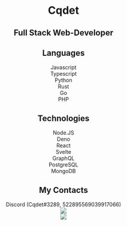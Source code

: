 <div align="center"><h1>Cqdet</h1></div>

<div align="center"><h2>Full Stack Web-Developer</h2></div>

<div align="center"><h2>Languages</h2></div>

<div align="center">
  Javascript<br/>
  Typescript<br/>
  Python<br/>
  Rust<br/>
  Go<br/>
  PHP<br/>
</div>

<div align="center"><h2>Technologies</h2></div>
<div align="center">
  Node.JS<br/>
  Deno<br/>
  React<br/>
  Svelte<br/>
  GraphQL<br/>
  PostgreSQL<br/>
  MongoDB<br/>
</div>

<div align="center"><h2>My Contacts</h2></div>
<div align="center">
  Discord (Cqdet#3289, 522895569039917066)
</div>


<div align="center">
  <img src="https://github-readme-stats.vercel.app/api?username=Cqdet&show_icons=true&count_private=true&hide_title=true">
  <br />
  <img src="https://github-readme-stats.vercel.app/api/top-langs/?username=Cqdet"?
</div>
